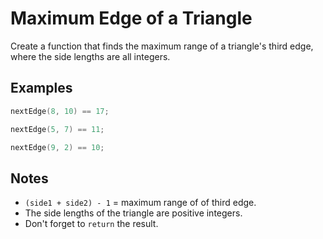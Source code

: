 # Maximum Edge of a Triangle

Create a function that finds the maximum range of a triangle's third edge, where the side lengths are all integers.

## Examples

```C++
nextEdge(8, 10) == 17;

nextEdge(5, 7) == 11;

nextEdge(9, 2) == 10;
```

## Notes

* `(side1 + side2) - 1` = maximum range of of third edge.
* The side lengths of the triangle are positive integers.
* Don't forget to `return` the result.

